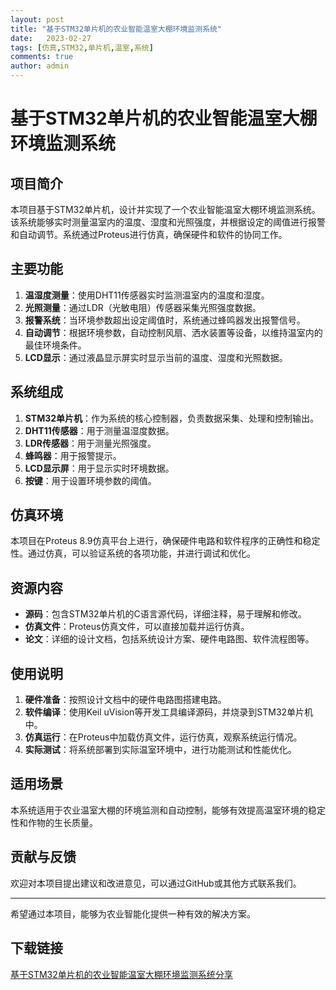 ```yaml
---
layout: post
title: "基于STM32单片机的农业智能温室大棚环境监测系统"
date:   2023-02-27
tags: [仿真,STM32,单片机,温室,系统]
comments: true
author: admin
---
```

# 基于STM32单片机的农业智能温室大棚环境监测系统

## 项目简介

本项目基于STM32单片机，设计并实现了一个农业智能温室大棚环境监测系统。该系统能够实时测量温室内的温度、湿度和光照强度，并根据设定的阈值进行报警和自动调节。系统通过Proteus进行仿真，确保硬件和软件的协同工作。

## 主要功能

1. **温湿度测量**：使用DHT11传感器实时监测温室内的温度和湿度。
2. **光照测量**：通过LDR（光敏电阻）传感器采集光照强度数据。
3. **报警系统**：当环境参数超出设定阈值时，系统通过蜂鸣器发出报警信号。
4. **自动调节**：根据环境参数，自动控制风扇、洒水装置等设备，以维持温室内的最佳环境条件。
5. **LCD显示**：通过液晶显示屏实时显示当前的温度、湿度和光照数据。

## 系统组成

1. **STM32单片机**：作为系统的核心控制器，负责数据采集、处理和控制输出。
2. **DHT11传感器**：用于测量温湿度数据。
3. **LDR传感器**：用于测量光照强度。
4. **蜂鸣器**：用于报警提示。
5. **LCD显示屏**：用于显示实时环境数据。
6. **按键**：用于设置环境参数的阈值。

## 仿真环境

本项目在Proteus 8.9仿真平台上进行，确保硬件电路和软件程序的正确性和稳定性。通过仿真，可以验证系统的各项功能，并进行调试和优化。

## 资源内容

- **源码**：包含STM32单片机的C语言源代码，详细注释，易于理解和修改。
- **仿真文件**：Proteus仿真文件，可以直接加载并运行仿真。
- **论文**：详细的设计文档，包括系统设计方案、硬件电路图、软件流程图等。

## 使用说明

1. **硬件准备**：按照设计文档中的硬件电路图搭建电路。
2. **软件编译**：使用Keil uVision等开发工具编译源码，并烧录到STM32单片机中。
3. **仿真运行**：在Proteus中加载仿真文件，运行仿真，观察系统运行情况。
4. **实际测试**：将系统部署到实际温室环境中，进行功能测试和性能优化。

## 适用场景

本系统适用于农业温室大棚的环境监测和自动控制，能够有效提高温室环境的稳定性和作物的生长质量。

## 贡献与反馈

欢迎对本项目提出建议和改进意见，可以通过GitHub或其他方式联系我们。

---

希望通过本项目，能够为农业智能化提供一种有效的解决方案。

## 下载链接

[基于STM32单片机的农业智能温室大棚环境监测系统分享](https://pan.quark.cn/s/591dd45a4cf5)